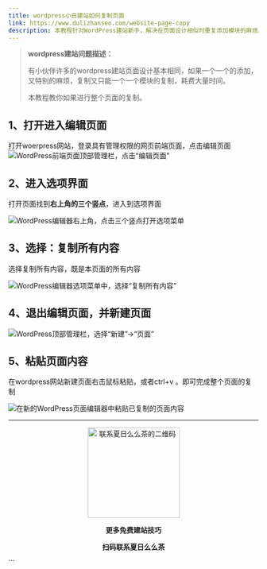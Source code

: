 ```yaml
---
title: wordpress小白建站如何复制页面
link: https://www.dulizhanseo.com/website-page-copy
description: 本教程针对WordPress建站新手，解决在页面设计相似时重复添加模块的麻烦。通过简单的步骤，指导用户如何利用WordPress编辑器自带的功能，快速复制整个页面内容到新页面，提高建站效率。
---
```


> **wordpress建站问题描述：**
>
> 有小伙伴许多的wordpress建站页面设计基本相同，如果一个一个的添加，又特别的麻烦，复制又只能一个一个模块的复制，耗费大量时间。
>
> 本教程教你如果进行整个页面的复制。

## 1、打开进入编辑页面 

打开woerpress网站，登录具有管理权限的网页前端页面，点击编辑页面
![WordPress前端页面顶部管理栏，点击“编辑页面”](https://cos.files.maozhishi.com/public/attachments/lfx/1668518105254.png)

## 2、进入选项界面 

打开页面找到**右上角的三个竖点**，进入到选项界面

![WordPress编辑器右上角，点击三个竖点打开选项菜单](https://cos.files.maozhishi.com/public/attachments/lfx/1668518105255.png)

## 3、选择：复制所有内容 

选择复制所有内容，既是本页面的所有内容

![WordPress编辑器选项菜单中，选择“复制所有内容”](https://cos.files.maozhishi.com/public/attachments/lfx/1668518105258.png)

## 4、退出编辑页面，并新建页面 

![WordPress顶部管理栏，选择“新建”->“页面”](https://cos.files.maozhishi.com/public/attachments/lfx/1668518105394.png)

## 5、粘贴页面内容 

在wordpress网站新建页面右击鼠标粘贴，或者ctrl+v 。即可完成整个页面的复制

![在新的WordPress页面编辑器中粘贴已复制的页面内容](https://cos.files.maozhishi.com/public/attachments/lfx/1668518105358.png)

---

<p style="text-align: center;"><img src="https://cos.files.maozhishi.com/xp/xz1666581463559.png" width="185" alt="联系夏日么么茶的二维码" height="182" /></p>
<p style="text-align: center;"><strong>更多免费建站技巧</strong></p>
<p style="text-align: center;"><strong>扫码联系夏日么么茶</strong></p>
```
